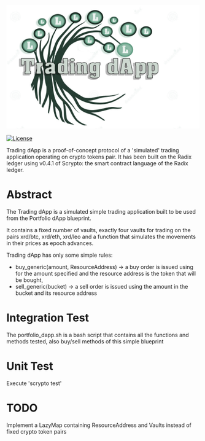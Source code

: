 ![](./images/trading.jpg)

[![License](https://img.shields.io/badge/License-Apache_2.0-blue.svg)](https://opensource.org/licenses/Apache-2.0)

Trading dApp is a proof-of-concept protocol of a 'simulated' trading application operating on crypto tokens pair. It has been  built on the Radix ledger using v0.4.1 of Scrypto: the smart contract language of the Radix ledger.   
  
# Abstract 

The Trading dApp is a simulated simple trading application built to be used from the Portfolio dApp blueprint.

It contains a fixed number of vaults, exactly four vaults for trading on the pairs xrd/btc, xrd/eth, xrd/leo and a function that simulates the movements in their prices as epoch advances.

Trading dApp has only some simple rules:
- buy_generic(amount, ResourceAddress) -> a buy order is issued using for the amount specified and the resource address is the token that will be bought,
- sell_generic(bucket) -> a sell order is issued using the amount in the bucket and its  resource address


# Integration Test

The portfolio_dapp.sh is a bash script that contains all the functions and methods tested, also buy/sell methods of this simple blueprint

# Unit Test

Execute 'scrypto test' 

# TODO 

Implement a LazyMap containing ResourceAddress and Vaults instead of fixed crypto token pairs